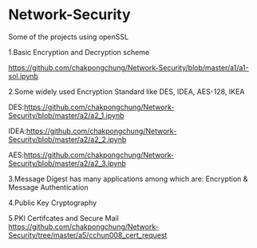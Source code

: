 # Network-Security

Some of the projects using openSSL

1.Basic Encryption and Decryption scheme

https://github.com/chakpongchung/Network-Security/blob/master/a1/a1-sol.ipynb

2.Some widely used Encryption Standard  like DES, IDEA, AES-128, IKEA


DES:https://github.com/chakpongchung/Network-Security/blob/master/a2/a2_1.ipynb

IDEA:https://github.com/chakpongchung/Network-Security/blob/master/a2/a2_2.ipynb

AES:https://github.com/chakpongchung/Network-Security/blob/master/a2/a2_3.ipynb

3.Message Digest   has many applications among which are:  Encryption & Message Authentication

4.Public Key Cryptography

5.PKI Certifcates and Secure Mail 
https://github.com/chakpongchung/Network-Security/tree/master/a5/cchun008_cert_request
